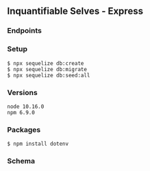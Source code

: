 ## Inquantifiable Selves - Express

### Endpoints

### Setup
`$ npx sequelize db:create`  
`$ npx sequelize db:migrate`  
`$ npx sequelize db:seed:all`  

### Versions
`node 10.16.0`  
`npm 6.9.0`  

### Packages
`$ npm install dotenv`  

### Schema

